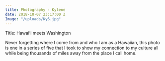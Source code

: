 ```yaml
---
title: Photography - Kylene
date: 2018-10-07 23:17:00 Z
Image: "/uploads/Ky6.jpg"
---
```


Title: Hawaiʻi meets Washington

Never forgetting where I come from and who I am as a Hawaiian, this photo is one in a series of five that I took to show my connection to my culture all while being thousands of miles away from the place I call home.